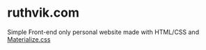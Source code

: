 # ruthvik.com
Simple Front-end only personal website made with HTML/CSS and [Materialize.css](materializecss.com)
